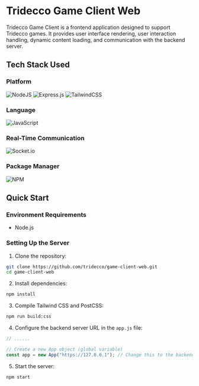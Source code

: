 # Tridecco Game Client Web

Tridecco Game Client is a frontend application designed to support Tridecco games. It provides user interface rendering, user interaction handling, dynamic content loading, and communication with the backend server.

## Tech Stack Used

### Platform

![NodeJS](https://img.shields.io/badge/node.js-6DA55F?style=for-the-badge&logo=node.js&logoColor=white)
![Express.js](https://img.shields.io/badge/express.js-%23404d59.svg?style=for-the-badge&logo=express&logoColor=%2361DAFB)
![TailwindCSS](https://img.shields.io/badge/tailwindcss-%2338B2AC.svg?style=for-the-badge&logo=tailwind-css&logoColor=white)

### Language

![JavaScript](https://img.shields.io/badge/javascript-%23323330.svg?style=for-the-badge&logo=javascript&logoColor=%23F7DF1E)

### Real-Time Communication

![Socket.io](https://img.shields.io/badge/Socket.io-black?style=for-the-badge&logo=socket.io&badgeColor=010101)

### Package Manager

![NPM](https://img.shields.io/badge/NPM-%23CB3837.svg?style=for-the-badge&logo=npm&logoColor=white)

## Quick Start

### Environment Requirements

- Node.js

### Setting Up the Server

1. Clone the repository:

```bash
git clone https://github.com/tridecco/game-client-web.git
cd game-client-web
```

2. Install dependencies:

```bash
npm install
```

3. Compile Tailwind CSS and PostCSS:

```bash
npm run build:css
```

4. Configure the backend server URL in the `app.js` file:

```javascript
// ......

// Create a new App object (global variable)
const app = new App("https://127.0.0.1"); // Change this to the backend server URL
```

5. Start the server:

```bash
npm start
```
